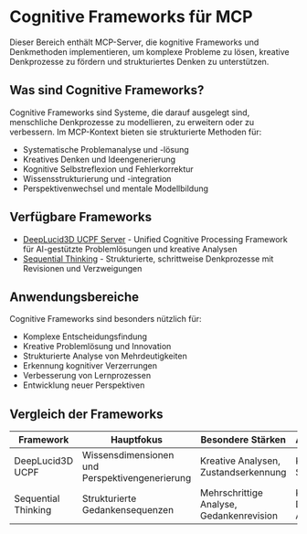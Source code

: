 # Cognitive Frameworks für MCP

Dieser Bereich enthält MCP-Server, die kognitive Frameworks und Denkmethoden implementieren, um komplexe Probleme zu lösen, kreative Denkprozesse zu fördern und strukturiertes Denken zu unterstützen.

## Was sind Cognitive Frameworks?

Cognitive Frameworks sind Systeme, die darauf ausgelegt sind, menschliche Denkprozesse zu modellieren, zu erweitern oder zu verbessern. Im MCP-Kontext bieten sie strukturierte Methoden für:

- Systematische Problemanalyse und -lösung
- Kreatives Denken und Ideengenerierung
- Kognitive Selbstreflexion und Fehlerkorrektur
- Wissensstrukturierung und -integration
- Perspektivenwechsel und mentale Modellbildung

## Verfügbare Frameworks

- [DeepLucid3D UCPF Server](./deeplucid3d-ucpf/index.md) - Unified Cognitive Processing Framework für AI-gestützte Problemlösungen und kreative Analysen
- [Sequential Thinking](./sequential-thinking/index.md) - Strukturierte, schrittweise Denkprozesse mit Revisionen und Verzweigungen

## Anwendungsbereiche

Cognitive Frameworks sind besonders nützlich für:

- Komplexe Entscheidungsfindung
- Kreative Problemlösung und Innovation
- Strukturierte Analyse von Mehrdeutigkeiten
- Erkennung kognitiver Verzerrungen
- Verbesserung von Lernprozessen
- Entwicklung neuer Perspektiven

## Vergleich der Frameworks

| Framework | Hauptfokus | Besondere Stärken | Anwendungsschwerpunkte |
|-----------|------------|-------------------|------------------------|
| DeepLucid3D UCPF | Wissensdimensionen und Perspektivengenerierung | Kreative Analysen, Zustandserkennung | Kreatives Problemlösen, Selbstreflexion |
| Sequential Thinking | Strukturierte Gedankensequenzen | Mehrschrittige Analyse, Gedankenrevision | Komplexe Berechnungen, Debugging, Argumentationsanalyse | 